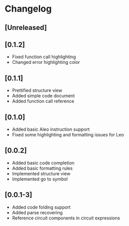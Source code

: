 # Changelog

## [Unreleased]

## [0.1.2]

- Fixed function call highlighting
- Changed error highlighting color

## [0.1.1]

- Prettified structure view
- Added simple code document
- Added function call reference

## [0.1.0]

- Added basic Aleo instruction support
- Fixed some highlighting and formatting issues for Leo

## [0.0.2]
- Added basic code completion
- Added basic formatting rules
- Implemented structure view
- Implemented go to symbol

## [0.0.1-3]
- Added code folding support
- Added parse recovering
- Reference circuit components in circuit expressions